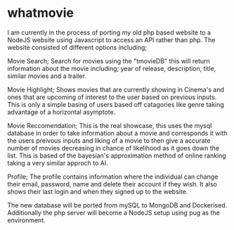 # whatmovie
I am currently in the process of porting my old php based website to a NodeJS website using Javascript to access an API rather than php. The website consisted of different options including; 

Movie Search; Search for movies using the "tmovieDB" this will return information about the movie including; year of release, description, title, similar movies and a trailer.

Movie Highlight; Shows movies that are currently showing in Cinema's and ones that are upcoming of interest to the user based on previous inputs. This is only a simple basing of users based off catagories like genre taking advantage of a horizontal asymptote.

Movie Reccomendation; This is the real showcase, this uses the mysql database in order to take information about a movie and corresponds it with the users preivous inputs and liking of a movie to then give a accurate number of movies decreasing in chance of likelihood as it goes down the list. This is based of the bayesian's approximation method of online ranking taking a very similar approch to AI.

Profile; The profile contains information where the individual can change their email, password, name and delete their account if they wish. It also shows their last login and when they signed up to the website.

The new database will be ported from mySQL to MongoDB and Dockerised. Additionally the php server will become a NodeJS setup using pug as the environment.
